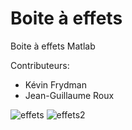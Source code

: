 Boite à effets
===============

Boite à effets Matlab

Contributeurs:
- Kévin Frydman
- Jean-Guillaume Roux

![effets](https://cloud.githubusercontent.com/assets/9430924/4812496/09cc3d64-5ec1-11e4-8f07-b1b360d33341.png)
![effets2](https://cloud.githubusercontent.com/assets/9430924/4812498/0da8402c-5ec1-11e4-9386-288493d2c700.png)
